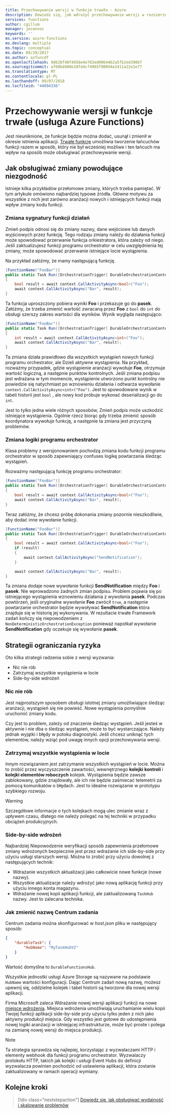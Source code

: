 ```yaml
---
title: Przechowywanie wersji w funkcje trwałe - Azure
description: Dowiedz się, jak wdrożyć przechowywanie wersji w rozszerzenia funkcji trwałych dla usługi Azure Functions.
services: functions
author: cgillum
manager: jeconnoc
keywords: ''
ms.service: azure-functions
ms.devlang: multiple
ms.topic: conceptual
ms.date: 09/29/2017
ms.author: azfuncdf
ms.openlocfilehash: 9d628f48f4958e4e763ed0064462a5fb2ed398bf
ms.sourcegitcommit: af60bd400e18fd4cf4965f90094e2411a22e1e77
ms.translationtype: MT
ms.contentlocale: pl-PL
ms.lasthandoff: 09/07/2018
ms.locfileid: "44094336"
---
```

# <a name="versioning-in-durable-functions-azure-functions"></a>Przechowywanie wersji w funkcje trwałe (usługa Azure Functions)

Jest nieuniknione, że funkcje będzie można dodać, usunął i zmienił w okresie istnienia aplikacji. [Trwałe funkcje](durable-functions-overview.md) umożliwia tworzenie łańcuchów funkcji razem w sposób, który nie był wcześniej możliwe i ten łańcuch ma wpływ na sposób może obsługiwać przechowywanie wersji.

## <a name="how-to-handle-breaking-changes"></a>Jak obsługiwać zmiany powodujące niezgodność

Istnieje kilka przykładów przełomowe zmiany, których trzeba pamiętać. W tym artykule omówiono najbardziej typowe źródła. Główne motywu za wszystkie z nich jest zarówno aranżacji nowych i istniejących funkcji mają wpływ zmiany kodu funkcji.

### <a name="changing-activity-function-signatures"></a>Zmiana sygnatury funkcji działań

Zmień podpis odnosi się do zmiany nazwy, dane wejściowe lub danych wyjściowych przez funkcję. Tego rodzaju zmiany należy do działania funkcji może spowodować przerwanie funkcja orkiestratora, która zależy od niego. Jeśli zaktualizujesz funkcji programu orchestrator w celu uwzględnienia tej zmiany, może spowodować przerwanie istniejące locie wystąpienia.

Na przykład załóżmy, że mamy następującą funkcję.

```csharp
[FunctionName("FooBar")]
public static Task Run([OrchestrationTrigger] DurableOrchestrationContext context)
{
    bool result = await context.CallActivityAsync<bool>("Foo");
    await context.CallActivityAsync("Bar", result);
}
```

Ta funkcja uproszczony pobiera wyniki **Foo** i przekazuje go do **pasek**. Załóżmy, że trzeba zmienić wartość zwracaną przez **Foo** z `bool` do `int` do obsługi szerszy zakres wartości dla wyników. Wynik wygląda następująco:

```csharp
[FunctionName("FooBar")]
public static Task Run([OrchestrationTrigger] DurableOrchestrationContext context)
{
    int result = await context.CallActivityAsync<int>("Foo");
    await context.CallActivityAsync("Bar", result);
}
```

Ta zmiana działa prawidłowo dla wszystkich wystąpień nowych funkcji programu orchestrator, ale Dzieli aktywne wystąpienia. Na przykład, rozważmy przypadek, gdzie wystąpienie aranżacji wywołuje **Foo**, otrzymuje wartość logiczną, a następnie punktów kontrolnych. Jeśli zmiana podpisu jest wdrażana w tym momencie, wystąpienie utworzono punkt kontrolny nie powiedzie się natychmiast po wznowieniu działania i odtwarza wywołanie `context.CallActivityAsync<int>("Foo")`. Jest to spowodowane wynik w tabeli historii jest `bool` , ale nowy kod próbuje wykonać deserializacji go do `int`.

Jest to tylko jedna wiele różnych sposobów, Zmień podpis może uszkodzić istniejące wystąpienia. Ogólnie rzecz biorąc gdy trzeba zmienić sposób koordynatora wywołuje funkcję, a następnie ta zmiana jest przyczyną problemów.

### <a name="changing-orchestrator-logic"></a>Zmiana logiki programu orchestrator

Klasa problemy z wersjonowaniem pochodzą zmiana kodu funkcji programu orchestrator w sposób zapewniający confuses logikę powtarzania śledząc wystąpień.

Rozważmy następującą funkcję programu orchestrator:

```csharp
[FunctionName("FooBar")]
public static Task Run([OrchestrationTrigger] DurableOrchestrationContext context)
{
    bool result = await context.CallActivityAsync<bool>("Foo");
    await context.CallActivityAsync("Bar", result);
}
```

Teraz załóżmy, że chcesz próbę dokonania zmiany pozornie nieszkodliwie, aby dodać inne wywołanie funkcji.

```csharp
[FunctionName("FooBar")]
public static Task Run([OrchestrationTrigger] DurableOrchestrationContext context)
{
    bool result = await context.CallActivityAsync<bool>("Foo");
    if (result)
    {
        await context.CallActivityAsync("SendNotification");
    }

    await context.CallActivityAsync("Bar", result);
}
```

Ta zmiana dodaje nowe wywołanie funkcji **SendNotification** między **Foo** i **pasek**. Nie wprowadzono żadnych zmian podpisu. Problem pojawia się po istniejącego wystąpienia wznowieniu działania z wywołania **pasek**. Podczas powtórzeń, jeśli oryginalne wywołanie **Foo** zwrócił `true`, a następnie powtarzanie orchestrator będzie wywoływać **SendNotification** która znajduje się w historię jej wykonywania. W rezultacie trwałe Framework zadań kończy się niepowodzeniem z `NonDeterministicOrchestrationException` ponieważ napotkał wywołanie **SendNotification** gdy oczekuje się wywołanie **pasek**.

## <a name="mitigation-strategies"></a>Strategii ograniczania ryzyka

Oto kilka strategii radzenia sobie z wersji wyzwania:

* Nic nie rób
* Zatrzymaj wszystkie wystąpienia w locie
* Side-by-side wdrożeń

### <a name="do-nothing"></a>Nic nie rób

Jest najprostszym sposobem obsługi istotnej zmiany umożliwiające śledząc aranżacji, wystąpień się nie powieść. Nowe wystąpienia pomyślnie uruchomić zmiany kodu.

Czy jest to problem, zależy od znaczenie śledząc wystąpień. Jeśli jesteś w aktywnie i nie dba o śledząc wystąpień, może to być wystarczające. Należy jednak wyjątki i błędy w potoku diagnostyki. Jeśli chcesz uniknąć tych elementów, należy wziąć pod uwagę innych opcji przechowywania wersji.

### <a name="stop-all-in-flight-instances"></a>Zatrzymaj wszystkie wystąpienia w locie

Innym rozwiązaniem jest zatrzymanie wszystkich wystąpień w locie. Można to zrobić przez wyczyszczenie zawartości, wewnętrznego **kolejki kontroli** i **kolejki elementów roboczych** kolejek. Wystąpienia będzie zawsze zablokowany, gdzie znajdowały, ale ich nie będzie zaśmiecać telemetrii za pomocą komunikatów o błędach. Jest to idealne rozwiązanie w prototypu szybkiego rozwoju.

> [!WARNING]
> Szczegółowe informacje o tych kolejkach mogą ulec zmianie wraz z upływem czasu, dlatego nie należy polegać na tej techniki w przypadku obciążeń produkcyjnych.

### <a name="side-by-side-deployments"></a>Side-by-side wdrożeń

Najbardziej Niepowodzenie weryfikacji sposób zapewnienia przełomowe zmiany wdrożonych bezpiecznie jest przez wdrażanie ich side-by-side przy użyciu usługi starszych wersji. Można to zrobić przy użyciu dowolnej z następujących technik:

* Wdrażanie wszystkich aktualizacji jako całkowicie nowe funkcje (nowe nazwy).
* Wszystkie aktualizacje należy wdrożyć jako nową aplikację funkcji przy użyciu innego konta magazynu.
* Wdrażanie nowej kopii aplikacji funkcji, ale zaktualizowaną `TaskHub` nazwy. Jest to zalecana technika.

### <a name="how-to-change-task-hub-name"></a>Jak zmienić nazwę Centrum zadania

Centrum zadania można skonfigurować w *host.json* pliku w następujący sposób:

```json
{
    "durableTask": {
        "HubName": "MyTaskHubV2"
    }
}
```

Wartość domyślna to `DurableFunctionsHub`.

Wszystkie jednostki usługi Azure Storage są nazywane na podstawie `HubName` wartości konfiguracji. Dając Centrum zadań nową nazwę, możesz upewnij się, oddzielne kolejek i tabel historii są tworzone dla nowej wersji aplikacji.

Firma Microsoft zaleca Wdrażanie nowej wersji aplikacji funkcji na nowe [miejsce wdrożenia](https://blogs.msdn.microsoft.com/appserviceteam/2017/06/13/deployment-slots-preview-for-azure-functions/). Miejsca wdrożenia umożliwiają uruchamianie wielu kopii Twojej funkcji aplikacji side-by-side przy użyciu tylko jeden z nich jako aktywny *produkcji* miejsca. Gdy wszystko jest gotowe do udostępnienia nowej logiki aranżacji w istniejącej infrastrukturze, może być proste i polega na zamianę nowej wersji do miejsca produkcji.

> [!NOTE]
> Ta strategia sprawdza się najlepiej, korzystając z wyzwalaczami HTTP i elementy webhook dla funkcji programu orchestrator. Wyzwalaczy protokołu HTTP, takich jak kolejki i usługi Event Hubs do definicji wyzwalacza powinien pochodzić od ustawienia aplikacji, która zostanie zaktualizowany w ramach operacji wymiany.

## <a name="next-steps"></a>Kolejne kroki

> [!div class="nextstepaction"]
> [Dowiedz się, jak obsługiwać wydajność i skalowanie problemów](durable-functions-perf-and-scale.md)
